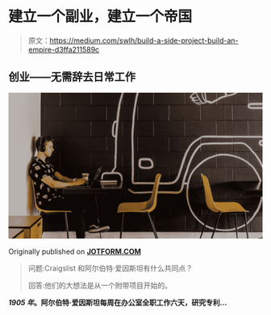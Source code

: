 # 建立一个副业，建立一个帝国

> 原文：<https://medium.com/swlh/build-a-side-project-build-an-empire-d3ffa211589c>

## 创业——无需辞去日常工作

![](img/67a542b9f7aab49fb09bf8f706c4b80d.png)

Originally published on [**JOTFORM.COM**](http://jotform.com)

> 问题:Craigslist 和阿尔伯特·爱因斯坦有什么共同点？
> 
> 回答:他们的大想法是从一个附带项目开始的。

***1905 年*。阿尔伯特·爱因斯坦每周在办公室全职工作六天，研究专利…**